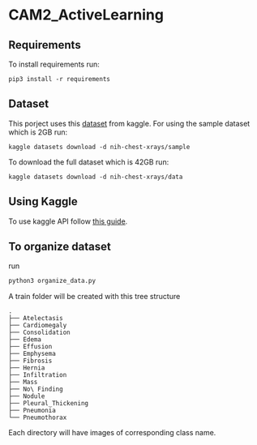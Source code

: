 # CAM2_ActiveLearning

## Requirements
To install requirements run:

```
pip3 install -r requirements
```
## Dataset
This porject uses this [dataset](https://www.kaggle.com/nih-chest-xrays/data/home) from kaggle. For using the sample dataset which is 2GB run: 
```
kaggle datasets download -d nih-chest-xrays/sample
```
To download the full dataset which is 42GB run:
```
kaggle datasets download -d nih-chest-xrays/data
```

## Using Kaggle
To use kaggle API follow [this guide](https://github.com/Kaggle/kaggle-api).

## To organize dataset

run

```python
python3 organize_data.py
```

A train folder will be created with this tree structure
```
.
├── Atelectasis
├── Cardiomegaly
├── Consolidation
├── Edema
├── Effusion
├── Emphysema
├── Fibrosis
├── Hernia
├── Infiltration
├── Mass
├── No\ Finding
├── Nodule
├── Pleural_Thickening
├── Pneumonia
└── Pneumothorax
```
Each directory will have images of corresponding class name.
